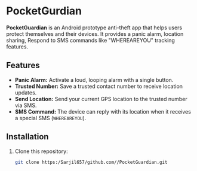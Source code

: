 # PocketGurdian

**PocketGuardian** is an Android prototype anti-theft app that helps users protect themselves and their devices. It provides a panic alarm, location sharing, Respond to SMS commands like "WHEREAREYOU" tracking features.

## Features

- **Panic Alarm:** Activate a loud, looping alarm with a single button.
- **Trusted Number:** Save a trusted contact number to receive location updates.
- **Send Location:** Send your current GPS location to the trusted number via SMS.
- **SMS Command:** The device can reply with its location when it receives a special SMS (`WHEREAREYOU`).

## Installation

1. Clone this repository:
   ```bash
   git clone https:/Sarjil657/github.com//PocketGuardian.git
